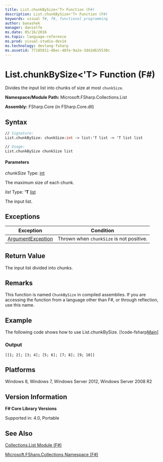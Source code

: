```yaml
---
title: List.chunkBySize<'T> Function (F#)
description: List.chunkBySize<'T> Function (F#)
keywords: visual f#, f#, functional programming
author: banashek
manager: danielfe
ms.date: 05/16/2016
ms.topic: language-reference
ms.prod: visual-studio-dev14
ms.technology: devlang-fsharp
ms.assetid: 77185011-d6ec-48fe-9a2e-3d42d615530c
---
```


# List.chunkBySize<'T> Function (F#)

Divides the input list into chunks of size at most `chunkSize`.

**Namespace/Module Path:** Microsoft.FSharp.Collections.List

**Assembly:** FSharp.Core (in FSharp.Core.dll)

## Syntax

```fsharp
// Signature:
List.chunkBySize: chunkSize:int -> list:'T list -> 'T list list

// Usage:
List.chunkBySize chunkSize list
```

#### Parameters

*chunkSize*
Type: [int](https://msdn.microsoft.com/library/025d5455-3622-4ea5-9573-3ecbd4ee1375)

The maximum size of each chunk.

*list*
Type: **'T** [list](https://msdn.microsoft.com/library/c627b668-477b-4409-91ed-06d7f1b3e4a7)

The input list.

## Exceptions

|Exception|Condition|
|----|----|
|[ArgumentException](https://msdn.microsoft.com/library/system.argumentexception.aspx)|Thrown when `chunkSize` is not positive.|

## Return Value

The input list divided into chunks.

## Remarks

This function is named `ChunkBySize` in compiled assemblies. If you are accessing the function from a language other than F#, or through reflection, use this name.

## Example

The following code shows how to use List.chunkBySize.
[!code-fsharp[Main](snippets/fslists/snippet69.fs)]

### Output

```
[[1; 2]; [3; 4]; [5; 6]; [7; 8]; [9; 10]]
```

## Platforms

Windows 8, Windows 7, Windows Server 2012, Windows Server 2008 R2

## Version Information

**F# Core Library Versions**

Supported in: 4.0, Portable

## See Also

[Collections.List Module &#40;F&#35;&#41;](Collections.List-Module-%5BFSharp%5D.md)

[Microsoft.FSharp.Collections Namespace &#40;F&#35;&#41;](Microsoft.FSharp.Collections-Namespace-%5BFSharp%5D.md)